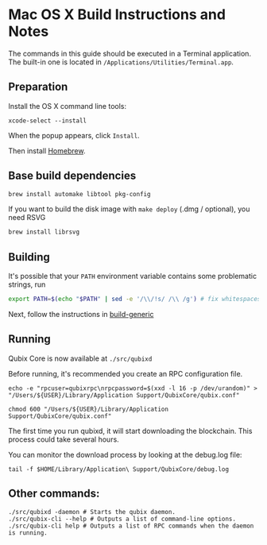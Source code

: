 Mac OS X Build Instructions and Notes
====================================
The commands in this guide should be executed in a Terminal application.
The built-in one is located in `/Applications/Utilities/Terminal.app`.

Preparation
-----------
Install the OS X command line tools:

`xcode-select --install`

When the popup appears, click `Install`.

Then install [Homebrew](https://brew.sh).

Base build dependencies
-----------------------

```bash
brew install automake libtool pkg-config
```

If you want to build the disk image with `make deploy` (.dmg / optional), you need RSVG
```bash
brew install librsvg
```

Building
--------

It's possible that your `PATH` environment variable contains some problematic strings, run
```bash
export PATH=$(echo "$PATH" | sed -e '/\\/!s/ /\\ /g') # fix whitespaces
```

Next, follow the instructions in [build-generic](build-generic.md)

Running
-------

Qubix Core is now available at `./src/qubixd`

Before running, it's recommended you create an RPC configuration file.

    echo -e "rpcuser=qubixrpc\nrpcpassword=$(xxd -l 16 -p /dev/urandom)" > "/Users/${USER}/Library/Application Support/QubixCore/qubix.conf"

    chmod 600 "/Users/${USER}/Library/Application Support/QubixCore/qubix.conf"

The first time you run qubixd, it will start downloading the blockchain. This process could take several hours.

You can monitor the download process by looking at the debug.log file:

    tail -f $HOME/Library/Application\ Support/QubixCore/debug.log

Other commands:
-------

    ./src/qubixd -daemon # Starts the qubix daemon.
    ./src/qubix-cli --help # Outputs a list of command-line options.
    ./src/qubix-cli help # Outputs a list of RPC commands when the daemon is running.
